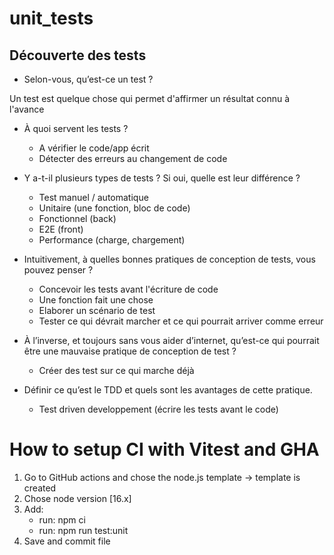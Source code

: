 # unit_tests

## Découverte des tests

- Selon-vous, qu’est-ce un test ?

Un test est quelque chose qui permet d'affirmer un résultat connu à l'avance

- À quoi servent les tests ?

   - A vérifier le code/app écrit
   - Détecter des erreurs au changement de code


- Y a-t-il plusieurs types de tests ? Si oui, quelle est leur différence ?

    - Test manuel / automatique 
    - Unitaire (une fonction, bloc de code)
    - Fonctionnel (back)
    - E2E (front)
    - Performance (charge, chargement)

- Intuitivement, à quelles bonnes pratiques de conception de tests, vous pouvez penser ?

    - Concevoir les tests avant l'écriture de code 
    - Une fonction fait une chose 
    - Elaborer un scénario de test 
    - Tester ce qui dévrait marcher et ce qui pourrait arriver comme erreur


- À l’inverse, et toujours sans vous aider d’internet, qu’est-ce qui pourrait être une mauvaise pratique de conception de test ?

    - Créer des test sur ce qui marche déjà

- Définir ce qu’est le TDD et quels sont les avantages de cette pratique.

    - Test driven developpement (écrire les tests avant le code)


# How to setup CI with Vitest and GHA

1. Go to GitHub actions and chose the node.js template -> template is created
2. Chose node version [16.x]
3. Add: 
      - run: npm ci
      - run: npm run test:unit
4. Save and commit file



